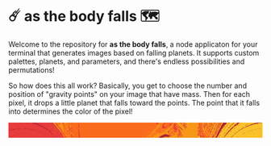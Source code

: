 # ☄️ as the body falls 🗺️

Welcome to the repository for **as the body falls**, a node applicaton for your terminal that generates images based on falling planets. It supports custom palettes, planets, and parameters, and there's endless possibilities and permutations!


So how does this all work? Basically, you get to choose the number and position of "gravity points" on your image that have mass. Then for each pixel, it drops a little planet that falls toward the points. The point that it falls into determines the color of the pixel!

![Example 1](/example1.png)

